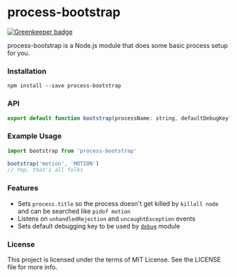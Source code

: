 # process-bootstrap

[![Greenkeeper badge](https://badges.greenkeeper.io/steelbrain/process-bootstrap.svg)](https://greenkeeper.io/)

process-bootstrap is a Node.js module that does some basic process setup for you.

### Installation

```
npm install --save process-bootstrap
```

### API

```js
export default function bootstrap(processName: string, defaultDebugKey?: string)
```

### Example Usage
```js
import bootstrap from 'process-bootstrap'

bootstrap('motion', 'MOTION')
// Yep, that's all folks
```

### Features

- Sets `process.title` so the process doesn't get killed by `killall node` and can be searched like `pidof motion`
- Listens on `unhandledRejection` and `uncaughtException` events
- Sets default debugging key to be used by [`debug`](https://www.npmjs.com/package/debug) module

### License

This project is licensed under the terms of MIT License. See the LICENSE file for more info.
